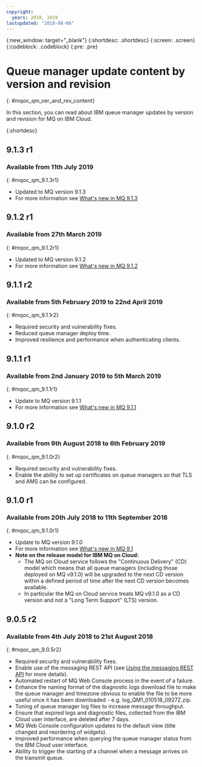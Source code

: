 ```yaml
---
copyright:
  years: 2018, 2019
lastupdated: "2018-08-06"
---
```


{:new_window: target="_blank"}
{:shortdesc: .shortdesc}
{:screen: .screen}
{:codeblock: .codeblock}
{:pre: .pre}

# Queue manager update content by version and revision
{: #mqoc_qm_ver_and_rev_content}

In this section, you can read about IBM queue manager updates by version and revision for MQ on IBM Cloud.

{:shortdesc}

## 9.1.3 r1
### Available from 11th July 2019
{: #mqoc_qm_9.1.3r1}
* Updated to MQ version 9.1.3
* For more information see [What's new in MQ 9.1.3](https://www.ibm.com/support/knowledgecenter/en/SSFKSJ_9.1.0/com.ibm.mq.pro.doc/q132800_.htm)

## 9.1.2 r1
### Available from 27th March 2019
{: #mqoc_qm_9.1.2r1}
* Updated to MQ version 9.1.2
* For more information see [What's new in MQ 9.1.2](https://www.ibm.com/support/knowledgecenter/en/SSFKSJ_9.1.0/com.ibm.mq.pro.doc/q132380_.htm)

## 9.1.1 r2
### Available from 5th February 2019 to 22nd April 2019
{: #mqoc_qm_9.1.1r2}
* Required security and vulnerability fixes.
* Reduced queue manager deploy time.
* Improved resilience and performance when authenticating clients.

## 9.1.1 r1
### Available from 2nd January 2019 to 5th March 2019
{: #mqoc_qm_9.1.1r1}
* Update to MQ version 9.1.1
* For more information see [What's new in MQ 9.1.1](https://www.ibm.com/support/knowledgecenter/en/SSFKSJ_9.1.0/com.ibm.mq.pro.doc/q132240_.htm)

## 9.1.0 r2
### Available from 9th August 2018 to 6th February 2019
{: #mqoc_qm_9.1.0r2}
* Required security and vulnerability fixes.
* Enable the ability to set up certificates on queue managers so that TLS and AMS can be configured.

## 9.1.0 r1
### Available from 20th July 2018 to 11th September 2018
{: #mqoc_qm_9.1.0r1}
* Update to MQ version 9.1.0
* For more information see [What's new in MQ 9.1](https://www.ibm.com/support/knowledgecenter/en/SSFKSJ_9.1.0/com.ibm.mq.pro.doc/q113110_.htm)
* **Note on the release model for IBM MQ on Cloud:**
  * The MQ on Cloud service follows the "Continuous Delivery" (CD) model which means that all queue managers (including those deployed on MQ v9.1.0) will be upgraded to the next CD version within a defined period of time after the next CD version becomes available.
  * In particular the MQ on Cloud service treats MQ v9.1.0 as a CD version and not a "Long Term Support" (LTS) version.

## 9.0.5 r2
### Available from 4th July 2018 to 21st August 2018
{: #mqoc_qm_9.0.5r2}
* Required security and vulnerability fixes.
* Enable use of the messaging REST API (see [Using the messaging REST API](https://www.ibm.com/support/knowledgecenter/en/SSFKSJ_9.0.0/com.ibm.mq.dev.doc/q130940_.html) for more details).
* Automated restart of MQ Web Console process in the event of a failure.
* Enhance the naming format of the diagnostic logs download file to make the queue manager and timezone obvious to enable the file to be more useful once it has been downloaded - e.g. log_QM1_010518_0927Z.zip.
* Tuning of queue manager log files to increase message throughput.
* Ensure that expired logs and diagnostic files, collected from the IBM Cloud user interface, are deleted after 7 days.
* MQ Web Console configuration updates to the default view (title changed and reordering of widgets).
* Improved performance when querying the queue manager status from the IBM Cloud user interface.
* Ability to trigger the starting of a channel when a message arrives on the transmit queue.
